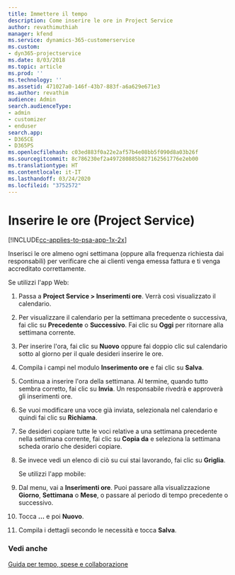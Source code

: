 ```yaml
---
title: Immettere il tempo
description: Come inserire le ore in Project Service
author: revathimuthiah
manager: kfend
ms.service: dynamics-365-customerservice
ms.custom:
- dyn365-projectservice
ms.date: 8/03/2018
ms.topic: article
ms.prod: ''
ms.technology: ''
ms.assetid: 471027a0-146f-43b7-883f-a6a629e671e3
ms.author: revathim
audience: Admin
search.audienceType:
- admin
- customizer
- enduser
search.app:
- D365CE
- D365PS
ms.openlocfilehash: c03ed883f0a22e2af57b4e08bb5f090d8a03b26f
ms.sourcegitcommit: 8c786230ef2a497280885b827162561776e2eb00
ms.translationtype: HT
ms.contentlocale: it-IT
ms.lasthandoff: 03/24/2020
ms.locfileid: "3752572"
---
```

# <a name="enter-time-project-service"></a>Inserire le ore (Project Service)

[!INCLUDE[cc-applies-to-psa-app-1x-2x](../includes/cc-applies-to-psa-app-1x-2x.md)]

Inserisci le ore almeno ogni settimana (oppure alla frequenza richiesta dai responsabili) per verificare che ai clienti venga emessa fattura e ti venga accreditato correttamente.  
  
 Se utilizzi l'app Web:  
  
1. Passa a **Project Service > Inserimenti ore**. Verrà così visualizzato il calendario.  
  
2. Per visualizzare il calendario per la settimana precedente o successiva, fai clic su **Precedente** o **Successivo**. Fai clic su **Oggi** per ritornare alla settimana corrente.  
  
3. Per inserire l'ora, fai clic su **Nuovo** oppure fai doppio clic sul calendario sotto al giorno per il quale desideri inserire le ore.  
  
4. Compila i campi nel modulo **Inserimento ore** e fai clic su **Salva**.  
  
5. Continua a inserire l'ora della settimana. Al termine, quando tutto sembra corretto, fai clic su **Invia**. Un responsabile rivedrà e approverà gli inserimenti ore.  
  
6. Se vuoi modificare una voce già inviata, selezionala nel calendario e quindi fai clic su **Richiama**.  
  
7. Se desideri copiare tutte le voci relative a una settimana precedente nella settimana corrente, fai clic su **Copia da** e seleziona la settimana scheda orario che desideri copiare.  
  
8. Se invece vedi un elenco di ciò su cui stai lavorando, fai clic su **Griglia**.  
  
   Se utilizzi l'app mobile:  
  
9. Dal menu, vai a **Inserimenti ore**.     Puoi passare alla visualizzazione **Giorno**, **Settimana** o **Mese**, o passare al periodo di tempo precedente o successivo.  
  
10. Tocca **...** e poi **Nuovo**.  
  
11. Compila i dettagli secondo le necessità e tocca **Salva**.  
  
### <a name="see-also"></a>Vedi anche  
 [Guida per tempo, spese e collaborazione](../project-service/time-expense-collaboration-guide.md)
